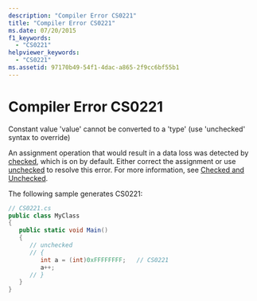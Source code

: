 ```yaml
---
description: "Compiler Error CS0221"
title: "Compiler Error CS0221"
ms.date: 07/20/2015
f1_keywords: 
  - "CS0221"
helpviewer_keywords: 
  - "CS0221"
ms.assetid: 97170b49-54f1-4dac-a865-2f9cc6bf55b1
---
```

# Compiler Error CS0221
Constant value 'value' cannot be converted to a 'type' (use 'unchecked' syntax to override)  
  
 An assignment operation that would result in a data loss was detected by [checked](../language-reference/keywords/checked.md), which is on by default. Either correct the assignment or use [unchecked](../language-reference/keywords/unchecked.md) to resolve this error. For more information, see [Checked and Unchecked](../language-reference/keywords/checked-and-unchecked.md).  
  
 The following sample generates CS0221:  
  
```csharp  
// CS0221.cs  
public class MyClass  
{  
   public static void Main()  
   {  
      // unchecked  
      // {  
         int a = (int)0xFFFFFFFF;   // CS0221  
         a++;  
      // }  
   }  
}  
```
